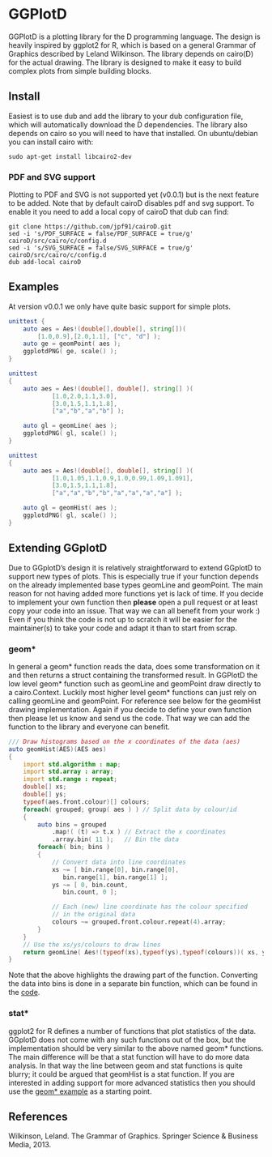 # GGPlotD

GGPlotD is a plotting library for the D programming language. The design
is heavily inspired by ggplot2 for R, which is based on a general Grammar of
Graphics described by Leland Wilkinson. The library depends on cairo(D) for
the actual drawing. The library is designed to make it easy to build complex
plots from simple building blocks.

## Install

Easiest is to use dub and add the library to your dub configuration file,
which will automatically download the D dependencies. The library also
depends on cairo so you will need to have that installed. On ubuntu/debian
you can install cairo with:

``` 
sudo apt-get install libcairo2-dev 
```

### PDF and SVG support

Plotting to PDF and SVG is not supported yet (v0.0.1) but is the next
feature to be added. Note that by default cairoD disables pdf and svg
support. To enable it you need to add a local copy of cairoD that dub can
find:

```
git clone https://github.com/jpf91/cairoD.git
sed -i 's/PDF_SURFACE = false/PDF_SURFACE = true/g' cairoD/src/cairo/c/config.d
sed -i 's/SVG_SURFACE = false/SVG_SURFACE = true/g' cairoD/src/cairo/c/config.d
dub add-local cairoD
```

## Examples

At version v0.0.1 we only have quite basic support for simple plots.

```D 
unittest { 
    auto aes = Aes!(double[],double[], string[])(
        [1.0,0.9],[2.0,1.1], ["c", "d"] ); 
    auto ge = geomPoint( aes ); 
    ggplotdPNG( ge, scale() ); 
}

unittest
{
    auto aes = Aes!(double[], double[], string[] )( 
            [1.0,2.0,1.1,3.0], 
            [3.0,1.5,1.1,1.8], 
            ["a","b","a","b"] );

    auto gl = geomLine( aes );
    ggplotdPNG( gl, scale() );
}

unittest
{
    auto aes = Aes!(double[], double[], string[] )( 
            [1.0,1.05,1.1,0.9,1.0,0.99,1.09,1.091], 
            [3.0,1.5,1.1,1.8], 
            ["a","a","b","b","a","a","a","a"] );

    auto gl = geomHist( aes );
    ggplotdPNG( gl, scale() );
}
```

## Extending GGplotD

Due to GGplotD’s design it is relatively straightforward to extend GGplotD to
support new types of plots. This is especially true if your function depends
on the already implemented base types geomLine and geomPoint. The main reason
for not having added more functions yet is lack of time. If you decide to
implement your own function then **please** open a pull request or at least
copy your code into an issue. That way we can all benefit from your work :)
Even if you think the code is not up to scratch it will be easier for the
maintainer(s) to take your code and adapt it than to start from scrap.


### geom*

In general a geom* function reads the data, does some transformation on it
and then returns a struct containing the transformed result. In GGPlotD
the low level geom* function such as geomLine and geomPoint draw directly
to a cairo.Context. Luckily most higher level geom* functions can just
rely on calling geomLine and geomPoint. For reference see below for the
geomHist drawing implementation. Again if you decide to define your own
function then please let us know and send us the code. That way we can add
the function to the library and everyone can benefit.

```D 
/// Draw histograms based on the x coordinates of the data (aes)
auto geomHist(AES)(AES aes)
{
    import std.algorithm : map;
    import std.array : array;
    import std.range : repeat;
    double[] xs;
    double[] ys;
    typeof(aes.front.colour)[] colours;
    foreach( grouped; group( aes ) ) // Split data by colour/id
    {
        auto bins = grouped
            .map!( (t) => t.x ) // Extract the x coordinates
            .array.bin( 11 );   // Bin the data
        foreach( bin; bins )
        {
            // Convert data into line coordinates
            xs ~= [ bin.range[0], bin.range[0],
               bin.range[1], bin.range[1] ];
            ys ~= [ 0, bin.count,
               bin.count, 0 ];

            // Each (new) line coordinate has the colour specified
            // in the original data
            colours ~= grouped.front.colour.repeat(4).array;
        }
    }
    // Use the xs/ys/colours to draw lines
    return geomLine( Aes!(typeof(xs),typeof(ys),typeof(colours))( xs, ys, colours ) );
}
```

Note that the above highlights the drawing part of the function.
Converting the data into bins is done in a separate bin function, which
can be found in the [code](./source/ggplotd/geom.d#L127).

### stat*

ggplot2 for R defines a number of functions that plot statistics of the
data. GGplotD does not come with any such functions out of the box, but
the implementation should be very similar to the above named geom*
functions. The main difference will be that a stat function will have to
do more data analysis. In that way the line between geom and stat
functions is quite blurry; it could be argued that geomHist is a stat
function. If you are interested in adding support for more advanced
statistics then you should use the [geom* example](#geom) as a starting
point. 

## References

Wilkinson, Leland. The Grammar of Graphics. Springer Science & Business Media, 2013.

